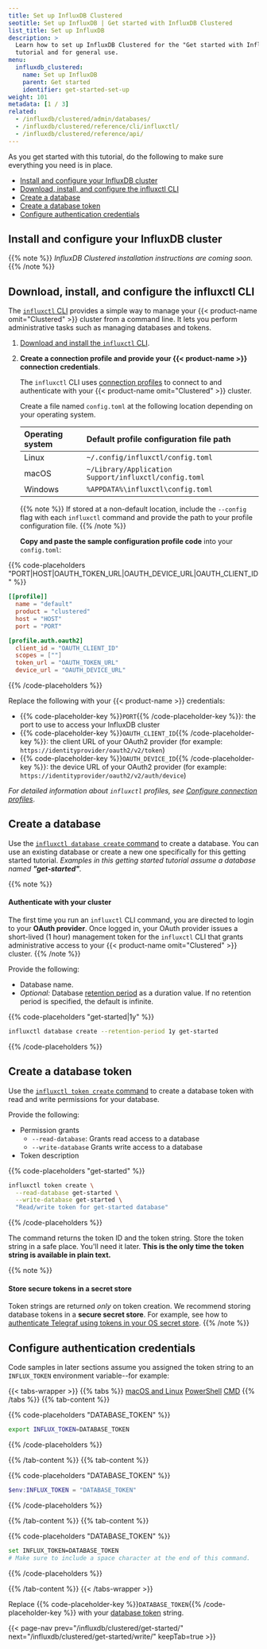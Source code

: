 ```yaml
---
title: Set up InfluxDB Clustered
seotitle: Set up InfluxDB | Get started with InfluxDB Clustered
list_title: Set up InfluxDB
description: >
  Learn how to set up InfluxDB Clustered for the "Get started with InfluxDB"
  tutorial and for general use.
menu:
  influxdb_clustered:
    name: Set up InfluxDB
    parent: Get started
    identifier: get-started-set-up
weight: 101
metadata: [1 / 3]
related:
  - /influxdb/clustered/admin/databases/
  - /influxdb/clustered/reference/cli/influxctl/
  - /influxdb/clustered/reference/api/
---
```


As you get started with this tutorial, do the following to make sure everything
you need is in place.

- [Install and configure your InfluxDB cluster](#install-and-configure-your-influxdb-cluster)
- [Download, install, and configure the influxctl CLI](#download-install-and-configure-the-influxctl-cli)
- [Create a database](#create-a-database)
- [Create a database token](#create-a-database-token)
- [Configure authentication credentials](#configure-authentication-credentials)

## Install and configure your InfluxDB cluster

{{% note %}}
_InfluxDB Clustered installation instructions are coming soon._
{{% /note %}}

## Download, install, and configure the influxctl CLI
    
The [`influxctl` CLI](/influxdb/clustered/reference/cli/influxctl/)
provides a simple way to manage your {{< product-name omit="Clustered" >}} cluster from a
command line. It lets you perform administrative tasks such as managing
databases and tokens.

1.  [Download and install the `influxctl` CLI](/influxdb/clustered/reference/cli/influxctl/#download-and-install-influxctl).

2.  **Create a connection profile and provide your {{< product-name >}} connection credentials**.

    The `influxctl` CLI uses [connection profiles](/influxdb/clustered/reference/cli/influxctl/#configure-connection-profiles)
    to connect to and authenticate with your {{< product-name omit="Clustered" >}} cluster.

    Create a file named `config.toml` at the following location depending on
    your operating system.

    | Operating system | Default profile configuration file path               |
    | :--------------- | :---------------------------------------------------- |
    | Linux            | `~/.config/influxctl/config.toml`                     |
    | macOS            | `~/Library/Application Support/influxctl/config.toml` |
    | Windows          | `%APPDATA%\influxctl\config.toml`                     |

    {{% note %}}
If stored at a non-default location, include the `--config` flag with each
`influxctl` command and provide the path to your profile configuration file.
    {{% /note %}}

    **Copy and paste the sample configuration profile code** into your `config.toml`:

{{% code-placeholders "PORT|HOST|OAUTH_TOKEN_URL|OAUTH_DEVICE_URL|OAUTH_CLIENT_ID" %}}
```toml
[[profile]]
  name = "default"
  product = "clustered"
  host = "HOST"
  port = "PORT"

[profile.auth.oauth2]
  client_id = "OAUTH_CLIENT_ID"
  scopes = [""]
  token_url = "OAUTH_TOKEN_URL"
  device_url = "OAUTH_DEVICE_URL"
```
{{% /code-placeholders %}}

Replace the following with your {{< product-name >}} credentials:
  - {{% code-placeholder-key %}}`PORT`{{% /code-placeholder-key %}}: the port to use to access your InfluxDB cluster
  - {{% code-placeholder-key %}}`OAUTH_CLIENT_ID`{{% /code-placeholder-key %}}: the client URL of your OAuth2 provider
    (for example: `https://identityprovider/oauth2/v2/token`)
  - {{% code-placeholder-key %}}`OAUTH_DEVICE_ID`{{% /code-placeholder-key %}}: the device URL of your OAuth2 provider
    (for example: `https://identityprovider/oauth2/v2/auth/device`)

_For detailed information about `influxctl` profiles, see
[Configure connection profiles](/influxdb/clustered/reference/cli/influxctl/#configure-connection-profiles)_.

## Create a database

Use the [`influxctl database create` command](/influxdb/clustered/reference/cli/influxctl/database/create/)
to create a database. You can use an existing database or create a new one
specifically for this getting started tutorial.
_Examples in this getting started tutorial assume a database named **"get-started"**._

{{% note %}}
#### Authenticate with your cluster
  
The first time you run an `influxctl` CLI command, you are directed
to login to your **OAuth provider**. Once logged in, your OAuth provider issues
a short-lived (1 hour) management token for the `influxctl` CLI that grants
administrative access to your {{< product-name omit="Clustered" >}} cluster.
{{% /note %}}

Provide the following:

- Database name.
- _Optional:_ Database [retention period](/influxdb/clustered/admin/databases/#retention-periods)
  as a duration value. If no retention period is specified, the default is infinite.

{{% code-placeholders "get-started|1y" %}}
```sh
influxctl database create --retention-period 1y get-started
```
{{% /code-placeholders %}}

## Create a database token

Use the [`influxctl token create` command](/influxdb/clustered/reference/cli/influxctl/token/create/)
to create a database token with read and write permissions for your database.

Provide the following:

- Permission grants
  - `--read-database`: Grants read access to a database
  - `--write-database` Grants write access to a database
- Token description

{{% code-placeholders "get-started" %}}
```sh
influxctl token create \
  --read-database get-started \
  --write-database get-started \
  "Read/write token for get-started database"
```
{{% /code-placeholders %}}


The command returns the token ID and the token string.
Store the token string in a safe place.
You'll need it later.
**This is the only time the token string is available in plain text.**

{{% note %}}
#### Store secure tokens in a secret store

Token strings are returned _only_ on token creation.
We recommend storing database tokens in a **secure secret store**.
For example, see how to [authenticate Telegraf using tokens in your OS secret store](https://github.com/influxdata/telegraf/tree/master/plugins/secretstores/os).
{{% /note %}}

## Configure authentication credentials

Code samples in later sections assume you assigned the token string to an
`INFLUX_TOKEN` environment variable--for example:

{{< tabs-wrapper >}}
{{% tabs %}}
[macOS and Linux](#)
[PowerShell](#)
[CMD](#)
{{% /tabs %}}
{{% tab-content %}}
<!-- Using tabs-wrapper b/c code-tabs-wrapper breaks here. -->
<!-- BEGIN MACOS/LINUX -->

{{% code-placeholders "DATABASE_TOKEN" %}}
```sh
export INFLUX_TOKEN=DATABASE_TOKEN
```
{{% /code-placeholders %}}

<!-- END MACOS/LINUX -->
{{% /tab-content %}}
{{% tab-content %}}
<!-- BEGIN POWERSHELL -->

{{% code-placeholders "DATABASE_TOKEN" %}}
```powershell
$env:INFLUX_TOKEN = "DATABASE_TOKEN"
```
{{% /code-placeholders %}}

<!-- END POWERSHELL -->
{{% /tab-content %}}
{{% tab-content %}}
<!-- BEGIN CMD -->

{{% code-placeholders "DATABASE_TOKEN" %}}
```sh
set INFLUX_TOKEN=DATABASE_TOKEN 
# Make sure to include a space character at the end of this command.
```
{{% /code-placeholders %}}

<!-- END CMD -->
{{% /tab-content %}}
{{< /tabs-wrapper >}}

Replace {{% code-placeholder-key %}}`DATABASE_TOKEN`{{% /code-placeholder-key %}}
with your [database token](#create-a-database-token) string.

{{< page-nav prev="/influxdb/clustered/get-started/" next="/influxdb/clustered/get-started/write/" keepTab=true >}}
